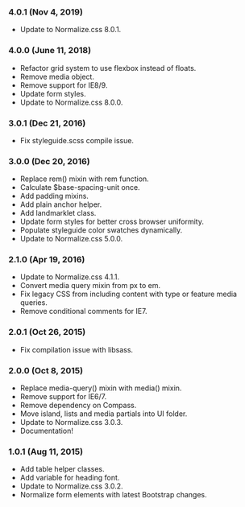 ### 4.0.1 (Nov 4, 2019)

* Update to Normalize.css 8.0.1.


### 4.0.0 (June 11, 2018)

* Refactor grid system to use flexbox instead of floats.
* Remove media object.
* Remove support for IE8/9.
* Update form styles.
* Update to Normalize.css 8.0.0.


### 3.0.1 (Dec 21, 2016)

* Fix styleguide.scss compile issue.


### 3.0.0 (Dec 20, 2016)

* Replace rem() mixin with rem function.
* Calculate $base-spacing-unit once.
* Add padding mixins.
* Add plain anchor helper.
* Add landmarklet class.
* Update form styles for better cross browser uniformity.
* Populate styleguide color swatches dynamically.
* Update to Normalize.css 5.0.0.


### 2.1.0 (Apr 19, 2016)

* Update to Normalize.css 4.1.1.
* Convert media query mixin from px to em.
* Fix legacy CSS from including content with type or feature media queries.
* Remove conditional comments for IE7.


### 2.0.1 (Oct 26, 2015)

* Fix compilation issue with libsass.


### 2.0.0 (Oct 8, 2015)

* Replace media-query() mixin with media() mixin.
* Remove support for IE6/7.
* Remove dependency on Compass.
* Move island, lists and media partials into UI folder.
* Update to Normalize.css 3.0.3.
* Documentation!


### 1.0.1 (Aug 11, 2015)

* Add table helper classes.
* Add variable for heading font.
* Update to Normalize.css 3.0.2.
* Normalize form elements with latest Bootstrap changes.
